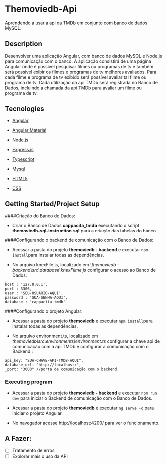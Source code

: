  # Themoviedb-Api

Aprendendo a usar a api da TMDb em conjunto com banco de dados MySQL.


## Description

Desenvolver uma aplicação Angular, com banco de dados MySQL e Node.js para comunicação com o banco. A aplicação consistirá de uma página Angular onde é possível pesquisar filmes ou programas de tv e também será possível exibir os filmes e programas de tv melhores avaliados.
Para cada filme e programa de tv exibido será possível avaliar tal filme ou programa de tv.
Cada utilização da api TMDb será registrada no Banco de Dados, incluindo a chamada da api TMDb para avaliar um filme ou programa de tv.

 

## Tecnologies

- [Angular](https://angular.io/) 

- [Angular Material](https://material.angular.io/) 

- [Node.js](https://nodejs.org/) 

- [Express.js](https://expressjs.com/pt-br/)

- [Typescript](https://www.typescriptlang.org/)

- [Mysql](https://www.mysql.com/)

- [HTML5](https://developer.mozilla.org/pt-BR/docs/Web/Guide/HTML/HTML5)

- [CSS](https://developer.mozilla.org/pt-BR/docs/Web/CSS)



## Getting Started/Project Setup

####Criação do Banco de Dados:

* Criar o Banco de Dados **cappacita_tmdb** executando o script **themoviedb-sql-instruction.sql** para a criação das tabelas do banco.


####Configurando o backend de comunicação com o Banco de Dados:

* Acessar a pasta do projeto **themoviedb - backend** e executar `npm install`para instalar todas as dependências.

* No arquivo knexFile.js, localizado em *\themoviedb - backend\src\database\knexFilme.js*  configurar o acesso ao Banco de Dados:

```
host : '127.0.0.1',
port : 3306,
user : 'SEU-USUÁRIO-AQUI',
password : 'SUA-SENHA-AQUI',
database : 'cappacita_tmdb'
```

####Configurando o projeto Angular:

* Acessar a pasta do projeto **themoviedb** e executar `npm install`para instalar todas as dependências.

* No arquivo environment.ts, localizado em *themoviedb\src\environments\environment.ts*  configurar a chave api de comunicação com a api TMDb e configurar a comunicação com o Backend :

```
api_key: "SUA-CHAVE-API-TMDB-AQUI",
database_url: "http://localhost:",
_port: "3003" //porta de comunicação com o backend
```

### Executing program

* Acessar a pasta do projeto **themoviedb - backend** e executar `npm run dev` para iniciar o Backend de comunicação com o Banco de Dados.

* Acessar a pasta do projeto **themoviedb** e executar `ng serve -o` para iniciar o projeto Angular.
* No navegador acesse http://localhost:4200/ para ver o funcionamento.


## A Fazer:
- [ ] Tratamento de erros
- [ ] Explorar mais o uso da API
